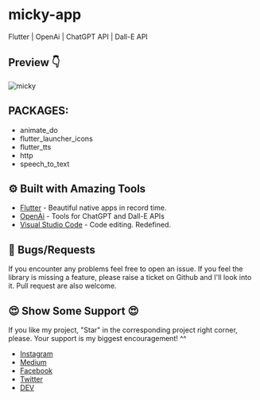 # micky-app
Flutter | OpenAi | ChatGPT API | Dall-E API 


## Preview 👇
![micky](https://user-images.githubusercontent.com/41040479/236614357-2bf757ce-fa00-41b4-9bfd-2d9561fb944f.png)


## PACKAGES:
- animate_do
- flutter_launcher_icons
- flutter_tts
- http
- speech_to_text
  


## ⚙️ Built with Amazing Tools
- [Flutter](https://flutter.dev/) - Beautiful native apps in record time.
- [OpenAi](https://platform.openai.com/) - Tools for ChatGPT and Dall-E APIs
- [Visual Studio Code](https://code.visualstudio.com/) - Code editing. Redefined.


## 🐛 Bugs/Requests
If you encounter any problems feel free to open an issue. If you feel the library is missing a feature, please raise a ticket on Github and I'll look into it. Pull request are also welcome.



## 😍	Show Some Support 😍

If you like my project, "Star" in the corresponding project right corner, please. Your support is my biggest encouragement! ^^

- [Instagram](https://www.instagram.com/_flutter.queen/)
- [Medium](https://medium.com/@flutterqueen5)
- [Facebook](https://www.facebook.com/flutter.queen/)
- [Twitter](https://twitter.com/Queen33322)
- [DEV](https://dev.to/areedev)



